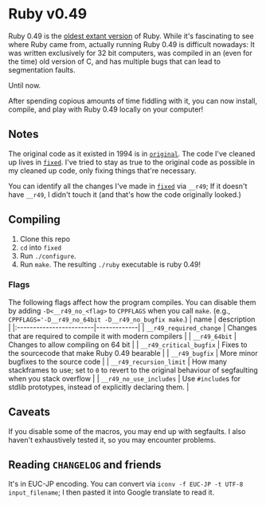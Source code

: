 # Ruby v0.49

Ruby 0.49 is the [oldest extant version](https://git.ruby-lang.org/ruby.git/refs/tags) of Ruby. While it's fascinating to see where Ruby came from, actually running Ruby 0.49 is difficult nowadays: It was written exclusively for 32 bit computers, was compiled in an (even for the time) old version of C, and has multiple bugs that can lead to segmentation faults.

Until now.

After spending copious amounts of time fiddling with it, you can now install, compile, and play with Ruby 0.49 locally on your computer!

## Notes
The original code as it existed in 1994 is in [`original`](./original). The code I've cleaned up lives in [`fixed`](./fixed). I've tried to stay as true to the original code as possible in my cleaned up code, only fixing things that're necessary. 

You can identify all the changes I've made in [`fixed`](./fixed) via `__r49`; If it doesn't have `__r49`, I didn't touch it (and that's how the code originally looked.)

## Compiling
1. Clone this repo
2. `cd` into `fixed`
3. Run `./configure`.
4. Run `make`. The resulting `./ruby` executable is ruby 0.49!

### Flags

The following flags affect how the program compiles. You can disable them by adding `-D<__r49_no_<flag>` to `CPPFLAGS` when you call `make`. (e.g., `CPPFLAGS='-D__r49_no_64bit -D__r49_no_bugfix make`.)
|          name           | description |
|:------------------------|-------------|
| `__r49_required_change` | Changes that are required to compile it with modern compilers |
| `__r49_64bit`           | Changes to allow compiling on 64 bit |
| `__r49_critical_bugfix` | Fixes to the sourcecode that make Ruby 0.49 bearable |
| `__r49_bugfix`          | More minor bugfixes to the source code |
| `__r49_recursion_limit` | How many stackframes to use; set to `0` to revert to the original behaviour of segfaulting when you stack overflow |
| `__r49_no_use_includes` | Use `#include`s for stdlib prototypes, instead of explicitly declaring them. |


## Caveats
If you disable some of the macros, you may end up with segfaults. I also haven't exhaustively tested it, so you may encounter problems. 

## Reading `CHANGELOG` and friends
It's in EUC-JP encoding. You can convert via `iconv -f EUC-JP -t UTF-8 input_filename`; I then pasted it into Google translate to read it.
